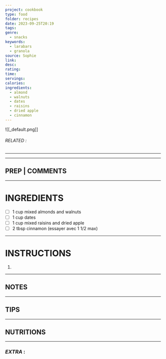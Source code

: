 ```yaml
---
project: cookbook
type: food
folder: recipes
date: 2023-09-25T20:19
tags: 
genre:
  - snacks
keywords:
  - larabars
  - granola
source: Sophie
link: 
desc: 
rating: 
time: 
servings: 
calories: 
ingredients:
  - almond
  - walnuts
  - dates
  - raisins
  - dried apple
  - cinnamon
---
```


![[_default.png]]
###### *RELATED* : 
---


---
## PREP | COMMENTS



---
# INGREDIENTS

- [ ] 1 cup mixed almonds and walnuts
- [ ] 1 cup dates
- [ ] 1 cup mixed raisins and dried apple
- [ ] 2 tbsp cinnamon (essayer avec 1 1/2 max)

---
# INSTRUCTIONS

1. 

---
## NOTES



---
## TIPS



---
## NUTRITIONS



---
### *EXTRA* :




